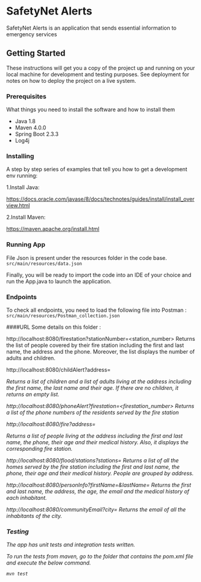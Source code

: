 # SafetyNet Alerts
SafetyNet Alerts is an application that sends essential information to emergency services

## Getting Started

These instructions will get you a copy of the project up and running on your local machine for development and testing purposes. See deployment for notes on how to deploy the project on a live system.

### Prerequisites

What things you need to install the software and how to install them

- Java 1.8
- Maven 4.0.0
- Spring Boot 2.3.3
- Log4j

### Installing

A step by step series of examples that tell you how to get a development env running:

1.Install Java:

https://docs.oracle.com/javase/8/docs/technotes/guides/install/install_overview.html

2.Install Maven:

https://maven.apache.org/install.html


### Running App

File Json is present under the resources folder in the code base.
`src/main/resources/data.json`

Finally, you will be ready to import the code into an IDE of your choice and run the App.java to launch the application.

### Endpoints

To check all endpoints, you need to load the following file into Postman :
`src/main/resources/Postman_collection.json`

####URL
Some details on this folder :

http://localhost:8080/firestation?stationNumber=<station_number>
Returns the list of people covered by their fire station including the first and last name, the address and the phone. Moreover, the list displays the number of adults and children.

http://localhost:8080/childAlert?address=<address>
Returns a list of children and a list of adults living at the address including the first name, the last name and their age. If there are no children, it returns an empty list.

http://localhost:8080/phoneAlert?firestation=<firestation_number>
Returns a list of the phone numbers of the residents served by the fire station

http://localhost:8080/fire?address=<address>
Returns a list of people living at the address including the first and last name, the phone, their age and their medical history. Also, it displays the corresponding fire station.

http://localhost:8080/flood/stations?stations=<a list of station_numbers>
Returns a list of all the homes served by the fire station including the first and last name, the phone, their age and their medical history. People are grouped by address.

http://localhost:8080/personInfo?firstName=<firstName>&lastName=<lastName>
Returns the first and last name, the address, the age, the email and the medical history of each inhabitant.

http://localhost:8080/communityEmail?city=<city>
Returns the email of all the inhabitants of the city.

### Testing

The app has unit tests and integration tests written. 

To run the tests from maven, go to the folder that contains the pom.xml file and execute the below command.

`mvn test`

